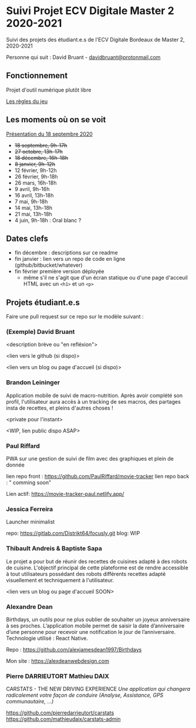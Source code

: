 # Suivi Projet ECV Digitale Master 2 2020-2021

Suivi des projets des étudiant.e.s de l'ECV Digitale Bordeaux de Master 2, 2020-2021

Personne qui suit : David Bruant - davidbruant@protonmail.com

## Fonctionnement

Projet d'outil numérique plutôt libre

[Les règles du jeu](regles-du-jeu.md)


## Les moments où on se voit 

[Présentation du 18 septembre 2020](https://docs.google.com/presentation/d/1l7kVXWRp70IENnofx25A5m7Z5WBC1UeygjerWMqruwM/edit#slide=id.p)

- ~~18 septembre, 9h-17h~~
- ~~27 octobre, 13h-17h~~
- ~~18 décembre, 16h-18h~~
- ~~8 janvier, 9h-12h~~
- 12 février, 9h-12h 
- 26 février, 9h-18h
- 26 mars, 16h-18h
- 9 avril, 9h-16h
- 16 avril, 13h-18h
- 7 mai, 9h-18h
- 14 mai, 13h-18h
- 21 mai, 13h-18h
- 4 juin, 9h-18h : Oral blanc ? 


## Dates clefs

- fin décembre : descriptions sur ce readme
- fin janvier : lien vers un repo de code en ligne (github/bitbucket/whatever)
- fin février première version déployée
  - même s'il ne s'agit que d'un écran statique ou d'une page d'acceuil HTML avec un `<h1>` et un `<p>`


## Projets étudiant.e.s

Faire une pull request sur ce repo sur le modèle suivant :


### (Exemple) David Bruant

<description brève ou "en refléxion">

<lien vers le github (si dispo)>

<lien vers un blog ou page d'accueil (si dispo)>



### Brandon Leininger

Application mobile de suivi de macro-nutrition.
Après avoir complété son profil, l'utilisateur aura accès à un tracking de ses macros, des partages insta de recettes, et pleins d'autres choses !

<private pour l'instant>

<WIP, lien public dispo ASAP>

### Paul Riffard

PWA sur une gestion de suivi de film avec des graphiques et plein de donnée

lien repo front : https://github.com/PaulRiffard/movie-tracker
lien repo back : " comming soon"

Lien actif: https://movie-tracker-paul.netlify.app/

### Jessica Ferreira

Launcher minimalist

repo: https://gitlab.com/Distrikt64/focusly.git
blog: WIP

### Thibault Andreis & Baptiste Sapa

Le projet a pour but de réunir des recettes de cuisines adapté à des robots de cuisine. L'objectif principal de cette plateforme est de rendre accessible à tout utilisateurs possédant des robots différents recettes adapté visuellement et techniquement à l'utilisateur.

<lien vers le github SOON>

<lien vers un blog ou page d'accueil SOON>


### Alexandre Dean

Birthdays, un outils pour ne plus oublier de souhaiter un joyeux anniversaire à ses proches. L’application mobile permet de saisir la date d’anniversaire d’une personne pour recevoir une notification le jour de l’anniversaire. Technologie utilisé : React Native.

Repo : https://github.com/alexjamesdean1997/Birthdays

Mon site : https://alexdeanwebdesign.com

### Pierre DARRIEUTORT Mathieu DAIX

CARSTATS - THE NEW DRIVING EXPERIENCE
*Une application qui changera radicalement votre façon de conduire (Analyse, Assistance, GPS communautaire, ...)*

https://github.com/pierredarrieutort/carstats<br/>
https://github.com/mathieudaix/carstats-admin
